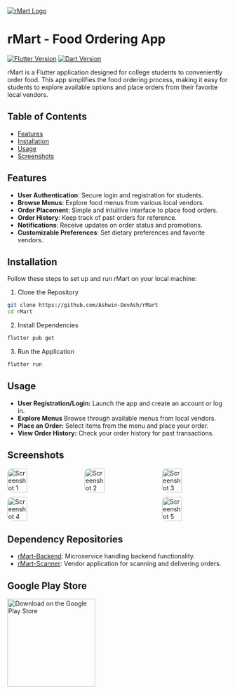[![rMart Logo](https://play-lh.googleusercontent.com/oJ3bOlsP9fN6gSTV6h9s47BlSR4Vf0WnDY8VtqmZJfOGTFTxKuryK4h3ufyvDJMr2mk=w240-h480-rw)](https://play.google.com/store/apps/details?id=com.DevAsh.RMart&hl=en_IN&gl=IN)

# rMart - Food Ordering App

[![Flutter Version](https://img.shields.io/badge/Flutter-v2.8.0-blue.svg)](https://flutter.dev/)
[![Dart Version](https://img.shields.io/badge/Dart-v2.15.0-blue.svg)](https://dart.dev/)

rMart is a Flutter application designed for college students to conveniently order food. This app simplifies the food ordering process, making it easy for students to explore available options and place orders from their favorite local vendors.

## Table of Contents

- [Features](#features)
- [Installation](#installation)
- [Usage](#usage)
- [Screenshots](#screenshots)

## Features

- **User Authentication**: Secure login and registration for students.
- **Browse Menus**: Explore food menus from various local vendors.
- **Order Placement**: Simple and intuitive interface to place food orders.
- **Order History**: Keep track of past orders for reference.
- **Notifications**: Receive updates on order status and promotions.
- **Customizable Preferences**: Set dietary preferences and favorite vendors.

## Installation

Follow these steps to set up and run rMart on your local machine:


1. Clone the Repository
```bash
git clone https://github.com/Ashwin-DevAsh/rMart
cd rMart
```

2. Install Dependencies
```bash
flutter pub get
```

3. Run the Application
```bash
flutter run
```

## Usage

- **User Registration/Login:** Launch the app and create an account or log in.
- **Explore Menus** Browse through available menus from local vendors.
- **Place an Order:** Select items from the menu and place your order.
- **View Order History:** Check your order history for past transactions.

## Screenshots

<div style="display: flex; justify-content: space-between; border-radius: 10px; overflow: hidden;">

  <img src="https://play-lh.googleusercontent.com/JNMUwB2mMogXtszuNWVYkDs6s-vIKvk3iEaiJXFPKH-L8eve0aI9bmu1wU3TyabcWpzY=w2560-h1440-rw" alt="Screenshot 1" style="width: 30%; border-radius: 10px;">

  <img src="https://play-lh.googleusercontent.com/E5a0QuDFs--bvUcJah83-Cw8q64W4YJJ40qZ2CpFPVWLdUsFgRyiD4v4-mdCPVzu4Tpp=w2560-h1440-rw" alt="Screenshot 2" style="width: 30%; border-radius: 10px;">

  <img src="https://play-lh.googleusercontent.com/epV4EAsjgNY7tfnXd__6Ck4m1z00oaaTfamHPdNMe7trffum3lzVRZRZ9uCASCpMBH8=w2560-h1440-rw" alt="Screenshot 3" style="width: 30%; border-radius: 10px;">

</div>

<div style="display: flex; justify-content: space-between; border-radius: 10px; overflow: hidden; margin-top: 10px;">

  <img src="https://play-lh.googleusercontent.com/QWakoEtQ2Q-ScJ9KYTprWp4MCsaT5x3vsVT3jOYsTtO4i-A9KOW9qrKg-1KFgNQKA0M=w2560-h1440-rw" alt="Screenshot 4" style="width: 30%; border-radius: 10px;">

  <img src="https://play-lh.googleusercontent.com/mpUxnAJtloNN-SpYAsVqIOMAfJXUz81Iaqax2RTZEG5C0N90hhhZA3yiekwDuKzAFg=w2560-h1440-rw" alt="Screenshot 5" style="width: 30%; border-radius: 10px;">

</div>

## Dependency Repositories
- [rMart-Backend](https://github.com/Ashwin-DevAsh/rMart-Backend): Microservice handling backend functionality.
- [rMart-Scanner](https://github.com/Ashwin-DevAsh/rMart-Scanner): Vendor application for scanning and delivering orders.


## Google Play Store

<a href="https://play.google.com/store/apps/details?id=com.DevAsh.RMart&hl=en_IN&gl=IN">
  <img src="https://play.google.com/intl/en_us/badges/static/images/badges/en_badge_web_generic.png" alt="Download on the Google Play Store" width="200">
</a>
